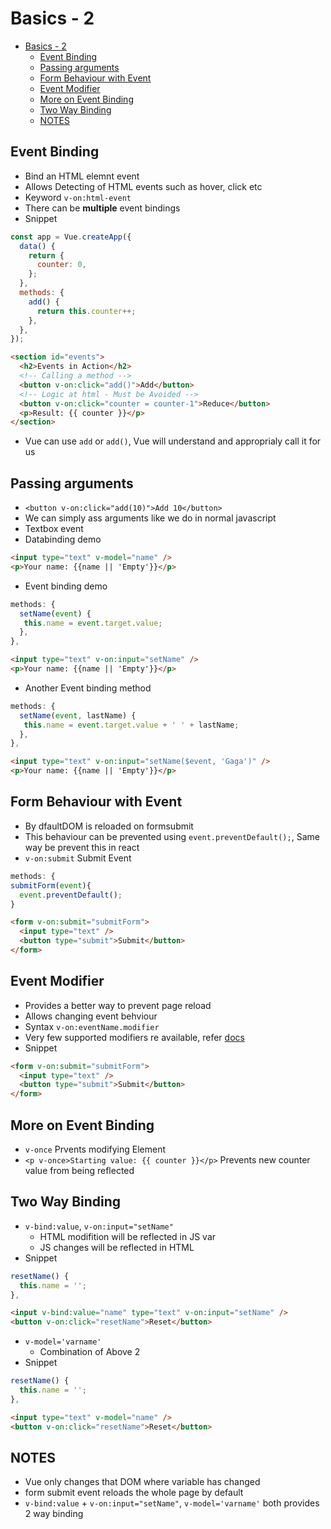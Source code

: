 # Basics - 2

- [Basics - 2](#basics---2)
  - [Event Binding](#event-binding)
  - [Passing arguments](#passing-arguments)
  - [Form Behaviour with Event](#form-behaviour-with-event)
  - [Event Modifier](#event-modifier)
  - [More on Event Binding](#more-on-event-binding)
  - [Two Way Binding](#two-way-binding)
  - [NOTES](#notes)

## Event Binding

- Bind an HTML elemnt event
- Allows Detecting of HTML events such as hover, click etc
- Keyword `v-on:html-event`
- There can be **multiple** event bindings
- Snippet

```js
const app = Vue.createApp({
  data() {
    return {
      counter: 0,
    };
  },
  methods: {
    add() {
      return this.counter++;
    },
  },
});
```

```html
<section id="events">
  <h2>Events in Action</h2>
  <!-- Calling a method -->
  <button v-on:click="add()">Add</button>
  <!-- Logic at html - Must be Avoided -->
  <button v-on:click="counter = counter-1">Reduce</button>
  <p>Result: {{ counter }}</p>
</section>
```

- Vue can use `add` or `add()`, Vue will understand and approprialy call it for us

## Passing arguments

- `<button v-on:click="add(10)">Add 10</button>`
- We can simply ass arguments like we do in normal javascript
- Textbox event
- Databinding demo

```html
<input type="text" v-model="name" />
<p>Your name: {{name || 'Empty'}}</p>
```

- Event binding demo

```js
methods: {
  setName(event) {
   this.name = event.target.value;
  },
},
```

```html
<input type="text" v-on:input="setName" />
<p>Your name: {{name || 'Empty'}}</p>
```

- Another Event binding method

```js
methods: {
  setName(event, lastName) {
   this.name = event.target.value + ' ' + lastName;
  },
},
```

```html
<input type="text" v-on:input="setName($event, 'Gaga')" />
<p>Your name: {{name || 'Empty'}}</p>
```

## Form Behaviour with Event

- By dfaultDOM is reloaded on formsubmit
- This behaviour can be prevented using `event.preventDefault();`, Same way be prevent this in react
- `v-on:submit` Submit Event

```js
methods: {
submitForm(event){
  event.preventDefault();
}
```

```html
<form v-on:submit="submitForm">
  <input type="text" />
  <button type="submit">Submit</button>
</form>
```

## Event Modifier

- Provides a better way to prevent page reload
- Allows changing event behviour
- Syntax `v-on:eventName.modifier`
- Very few supported modifiers re available, refer [docs](https://vuejs.org/v2/guide/events.html#Event-Modifiers)
- Snippet

```html
<form v-on:submit="submitForm">
  <input type="text" />
  <button type="submit">Submit</button>
</form>
```

## More on Event Binding

- `v-once` Prvents modifying Element
- `<p v-once>Starting value: {{ counter }}</p>` Prevents new counter value from being reflected

## Two Way Binding

- `v-bind:value`, `v-on:input="setName"`
  - HTML modifition will be reflected in JS var
  - JS changes will be reflected in HTML
- Snippet

```js
resetName() {
  this.name = '';
},
```

```html
<input v-bind:value="name" type="text" v-on:input="setName" />
<button v-on:click="resetName">Reset</button>
```

- `v-model='varname'`
  - Combination of Above 2
- Snippet

```js
resetName() {
  this.name = '';
},
```

```html
<input type="text" v-model="name" />
<button v-on:click="resetName">Reset</button>
```

## NOTES

- Vue only changes that DOM where variable has changed
- form submit event reloads the whole page by default
- `v-bind:value` + `v-on:input="setName"`, `v-model='varname'` both provides 2 way binding
